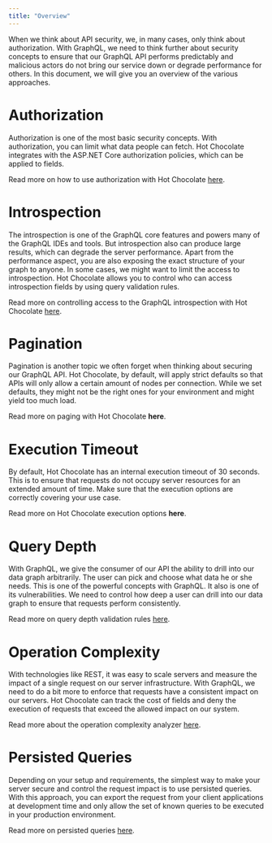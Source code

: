 ```yaml
---
title: "Overview"
---
```


When we think about API security, we, in many cases, only think about authorization. With GraphQL, we need to think further about security concepts to ensure that our GraphQL API performs predictably and malicious actors do not bring our service down or degrade performance for others. In this document, we will give you an overview of the various approaches.

# Authorization

Authorization is one of the most basic security concepts. With authorization, you can limit what data people can fetch. Hot Chocolate integrates with the ASP.NET Core authorization policies, which can be applied to fields.

Read more on how to use authorization with Hot Chocolate [here](/docs/hotchocolate/security/authorization).

# Introspection

The introspection is one of the GraphQL core features and powers many of the GraphQL IDEs and tools. But introspection also can produce large results, which can degrade the server performance. Apart from the performance aspect, you are also exposing the exact structure of your graph to anyone. In some cases, we might want to limit the access to introspection. Hot Chocolate allows you to control who can access introspection fields by using query validation rules.

Read more on controlling access to the GraphQL introspection with Hot Chocolate [here](/docs/hotchocolate/security/introspection).

# Pagination

Pagination is another topic we often forget when thinking about securing our GraphQL API. Hot Chocolate, by default, will apply strict defaults so that APIs will only allow a certain amount of nodes per connection. While we set defaults, they might not be the right ones for your environment and might yield too much load.

Read more on paging with Hot Chocolate **here**.

# Execution Timeout

By default, Hot Chocolate has an internal execution timeout of 30 seconds. This is to ensure that requests do not occupy server resources for an extended amount of time. Make sure that the execution options are correctly covering your use case.

Read more on Hot Chocolate execution options **here**.

# Query Depth

With GraphQL, we give the consumer of our API the ability to drill into our data graph arbitrarily. The user can pick and choose what data he or she needs. This is one of the powerful concepts with GraphQL. It also is one of its vulnerabilities. We need to control how deep a user can drill into our data graph to ensure that requests perform consistently.

Read more on query depth validation rules [here](/docs/hotchocolate/security/query-depth).

# Operation Complexity

With technologies like REST, it was easy to scale servers and measure the impact of a single request on our server infrastructure. With GraphQL, we need to do a bit more to enforce that requests have a consistent impact on our servers. Hot Chocolate can track the cost of fields and deny the execution of requests that exceed the allowed impact on our system.

Read more about the operation complexity analyzer [here](/docs/hotchocolate/security/operation-complexity).

# Persisted Queries

Depending on your setup and requirements, the simplest way to make your server secure and control the request impact is to use persisted queries. With this approach, you can export the request from your client applications at development time and only allow the set of known queries to be executed in your production environment.

Read more on persisted queries [here](/docs/hotchocolate/performance/persisted-queries).
